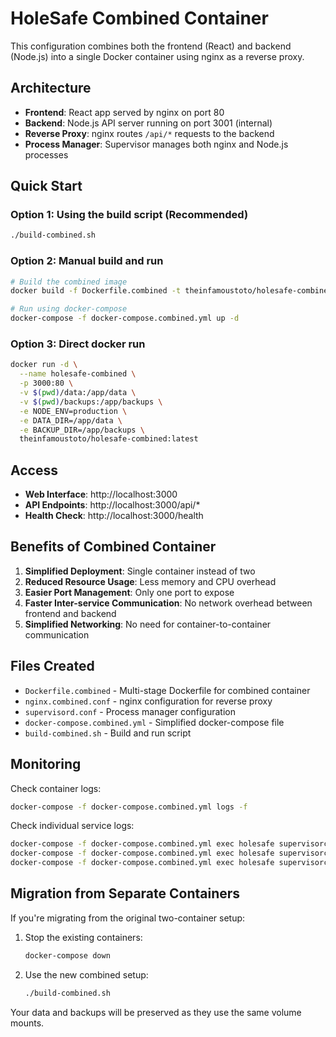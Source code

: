 # HoleSafe Combined Container

This configuration combines both the frontend (React) and backend (Node.js) into a single Docker container using nginx as a reverse proxy.

## Architecture

- **Frontend**: React app served by nginx on port 80
- **Backend**: Node.js API server running on port 3001 (internal)
- **Reverse Proxy**: nginx routes `/api/*` requests to the backend
- **Process Manager**: Supervisor manages both nginx and Node.js processes

## Quick Start

### Option 1: Using the build script (Recommended)
```bash
./build-combined.sh
```

### Option 2: Manual build and run
```bash
# Build the combined image
docker build -f Dockerfile.combined -t theinfamoustoto/holesafe-combined:latest .

# Run using docker-compose
docker-compose -f docker-compose.combined.yml up -d
```

### Option 3: Direct docker run
```bash
docker run -d \
  --name holesafe-combined \
  -p 3000:80 \
  -v $(pwd)/data:/app/data \
  -v $(pwd)/backups:/app/backups \
  -e NODE_ENV=production \
  -e DATA_DIR=/app/data \
  -e BACKUP_DIR=/app/backups \
  theinfamoustoto/holesafe-combined:latest
```

## Access

- **Web Interface**: http://localhost:3000
- **API Endpoints**: http://localhost:3000/api/*
- **Health Check**: http://localhost:3000/health

## Benefits of Combined Container

1. **Simplified Deployment**: Single container instead of two
2. **Reduced Resource Usage**: Less memory and CPU overhead
3. **Easier Port Management**: Only one port to expose
4. **Faster Inter-service Communication**: No network overhead between frontend and backend
5. **Simplified Networking**: No need for container-to-container communication

## Files Created

- `Dockerfile.combined` - Multi-stage Dockerfile for combined container
- `nginx.combined.conf` - nginx configuration for reverse proxy
- `supervisord.conf` - Process manager configuration
- `docker-compose.combined.yml` - Simplified docker-compose file
- `build-combined.sh` - Build and run script

## Monitoring

Check container logs:
```bash
docker-compose -f docker-compose.combined.yml logs -f
```

Check individual service logs:
```bash
docker-compose -f docker-compose.combined.yml exec holesafe supervisorctl status
docker-compose -f docker-compose.combined.yml exec holesafe supervisorctl tail -f backend
docker-compose -f docker-compose.combined.yml exec holesafe supervisorctl tail -f nginx
```

## Migration from Separate Containers

If you're migrating from the original two-container setup:

1. Stop the existing containers:
   ```bash
   docker-compose down
   ```

2. Use the new combined setup:
   ```bash
   ./build-combined.sh
   ```

Your data and backups will be preserved as they use the same volume mounts.
